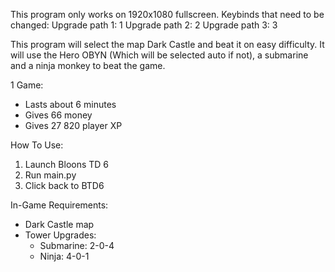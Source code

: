 This program only works on 1920x1080 fullscreen.
Keybinds that need to be changed:
Upgrade path 1:		 1
Upgrade path 2:		 2
Upgrade path 3:		 3

This program will select the map Dark Castle and beat it on easy difficulty.
It will use the Hero OBYN (Which will be selected auto if not), a submarine and a ninja monkey to beat the game.

1 Game:
 - Lasts about 6 minutes
 - Gives 66 money
 - Gives 27 820 player XP

How To Use:
 1. Launch Bloons TD 6
 2. Run main.py
 3. Click back to BTD6

In-Game Requirements:
 - Dark Castle map
 - Tower Upgrades:
    - Submarine:  2-0-4
    - Ninja:      4-0-1

